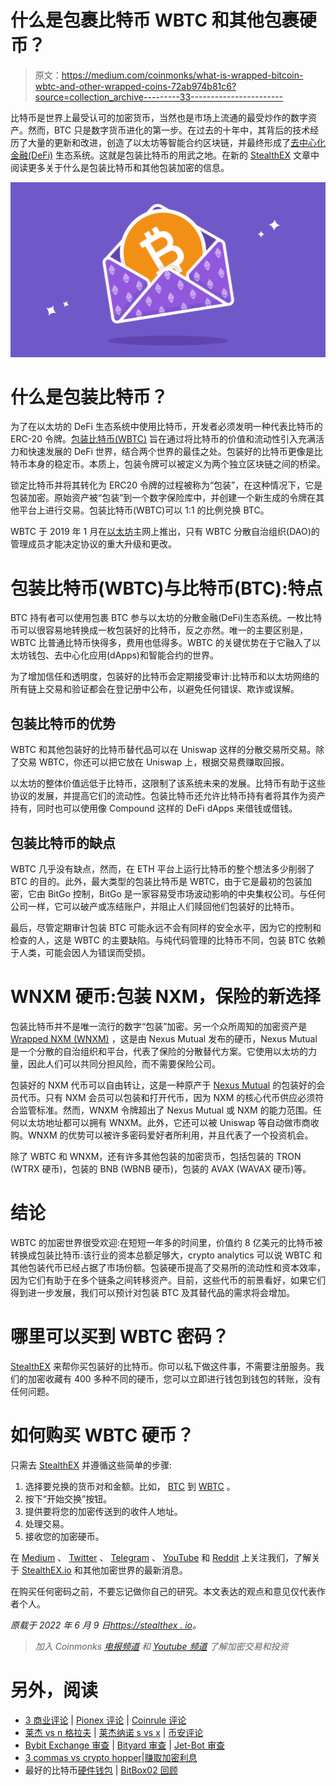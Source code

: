 # 什么是包裹比特币 WBTC 和其他包裹硬币？

> 原文：<https://medium.com/coinmonks/what-is-wrapped-bitcoin-wbtc-and-other-wrapped-coins-72ab974b81c6?source=collection_archive---------33----------------------->

比特币是世界上最受认可的加密货币，当然也是市场上流通的最受炒作的数字资产。然而，BTC 只是数字货币进化的第一步。在过去的十年中，其背后的技术经历了大量的更新和改进，创造了以太坊等智能合约区块链，并最终形成了[去中心化金融(DeFi)](https://stealthex.io/blog/2022/04/27/what-is-defi-in-crypto-is-decentralized-finance-the-future/) 生态系统。这就是包装比特币的用武之地。在新的 [StealthEX](https://stealthex.io/) 文章中阅读更多关于什么是包装比特币和其他包装加密的信息。

![](img/7ea849b8d09d864dd20007cb2c2975b1.png)

# 什么是包装比特币？

为了在以太坊的 DeFi 生态系统中使用比特币，开发者必须发明一种代表比特币的 ERC-20 令牌。[包装比特币(WBTC)](https://stealthex.io/coin/wrapped-bitcoin) 旨在通过将比特币的价值和流动性引入充满活力和快速发展的 DeFi 世界，结合两个世界的最佳之处。包装好的比特币更像是比特币本身的稳定币。本质上，包装令牌可以被定义为两个独立区块链之间的桥梁。

锁定比特币并将其转化为 ERC20 令牌的过程被称为“包装”，在这种情况下，它是包装加密。原始资产被“包装”到一个数字保险库中，并创建一个新生成的令牌在其他平台上进行交易。包装比特币(WBTC)可以 1:1 的比例兑换 BTC。

WBTC 于 2019 年 1 月在[以太坊](https://stealthex.io/coin/ethereum)主网上推出，只有 WBTC 分散自治组织(DAO)的管理成员才能决定协议的重大升级和更改。

# 包装比特币(WBTC)与比特币(BTC):特点

BTC 持有者可以使用包裹 BTC 参与以太坊的分散金融(DeFi)生态系统。一枚比特币可以很容易地转换成一枚包装好的比特币，反之亦然。唯一的主要区别是，WBTC 比普通比特币快得多，费用也低得多。WBTC 的关键优势在于它融入了以太坊钱包、去中心化应用(dApps)和智能合约的世界。

为了增加信任和透明度，包装好的比特币会定期接受审计:比特币和以太坊网络的所有链上交易和验证都会在登记册中公布，以避免任何错误、欺诈或误解。

## 包装比特币的优势

WBTC 和其他包装好的比特币替代品可以在 Uniswap 这样的分散交易所交易。除了交易 WBTC，你还可以把它放在 Uniswap 上，根据交易费赚取回报。

以太坊的整体价值远低于比特币，这限制了该系统未来的发展。比特币有助于这些协议的发展，并提高它们的流动性。包装比特币还允许比特币持有者将其作为资产持有，同时也可以使用像 Compound 这样的 DeFi dApps 来借钱或借钱。

## 包装比特币的缺点

WBTC 几乎没有缺点，然而，在 ETH 平台上运行比特币的整个想法多少削弱了 BTC 的目的。此外，最大类型的包装比特币是 WBTC，由于它是最初的包装加密，它由 BitGo 控制，BitGo 是一家容易受市场波动影响的中央集权公司。与任何公司一样，它可以破产或冻结账户，并阻止人们赎回他们包装好的比特币。

最后，尽管定期审计包装 BTC 可能永远不会有同样的安全水平，因为它的控制和检查的人，这是 WBTC 的主要缺陷。与纯代码管理的比特币不同，包装 BTC 依赖于人类，可能会因人为错误而受损。

# WNXM 硬币:包装 NXM，保险的新选择

包装比特币并不是唯一流行的数字“包装”加密。另一个众所周知的加密资产是 [Wrapped NXM (WNXM)](https://stealthex.io/coin/wrapped-nxm) ，这是由 Nexus Mutual 发布的硬币，Nexus Mutual 是一个分散的自治组织和平台，代表了保险的分散替代方案。它使用以太坊的力量，因此人们可以共同分担风险，而不需要保险公司。

包装好的 NXM 代币可以自由转让，这是一种原产于 [Nexus Mutual](https://stealthex.io/coin/nexus) 的包装好的会员代币。只有 NXM 会员可以包装和打开代币，因为 NXM 的核心代币供应必须符合监管标准。然而，WNXM 令牌超出了 Nexus Mutual 或 NXM 的能力范围。任何以太坊地址都可以拥有 WNXM。此外，它还可以被 Uniswap 等自动做市商收购。WNXM 的优势可以被许多密码爱好者所利用，并且代表了一个投资机会。

除了 WBTC 和 WNXM，还有许多其他包装的加密货币，包括包装的 TRON (WTRX 硬币)，包装的 BNB (WBNB 硬币)，包装的 AVAX (WAVAX 硬币)等。

# 结论

WBTC 的加密世界很受欢迎:在短短一年多的时间里，价值约 8 亿美元的比特币被转换成包装比特币:该行业的资本总额足够大，crypto analytics 可以说 WBTC 和其他包装代币已经占据了市场份额。包装硬币提高了交易所的流动性和资本效率，因为它们有助于在多个链条之间转移资产。目前，这些代币的前景看好，如果它们得到进一步发展，我们可以预计对包装 BTC 及其替代品的需求将会增加。

# 哪里可以买到 WBTC 密码？

[StealthEX](https://stealthex.io/) 来帮你买包装好的比特币。你可以私下做这件事，不需要注册服务。我们的加密收藏有 400 多种不同的硬币，您可以立即进行钱包到钱包的转账，没有任何问题。

# 如何购买 WBTC 硬币？

只需去 [StealthEX](https://stealthex.io/) 并遵循这些简单的步骤:

1.  选择要兑换的货币对和金额。比如， [BTC](https://stealthex.io/coin/bitcoin) 到 [WBTC](https://stealthex.io/coin/wrapped-bitcoin) 。
2.  按下“开始交换”按钮。
3.  提供要将您的加密传送到的收件人地址。
4.  处理交易。
5.  接收您的加密硬币。

在 [Medium](https://stealthex-io.medium.com/) 、 [Twitter](https://twitter.com/Stealthex_io) 、 [Telegram](https://t.me/StealthEX) 、 [YouTube](https://www.youtube.com/channel/UCeES_XBesX76ge7xf1meuSw) 和 [Reddit](https://www.reddit.com/user/Stealthex_io) 上关注我们，了解关于 [StealthEX.io](https://stealthex.io/) 和其他加密世界的最新消息。

在购买任何密码之前，不要忘记做你自己的研究。本文表达的观点和意见仅代表作者个人。

*原载于 2022 年 6 月 9 日*[*https://stealthex . io*](https://stealthex.io/blog/2022/06/09/what-is-wrapped-bitcoin-wbtc-and-other-wrapped-coins/)*。*

> *加入 Coinmonks* [*电报频道*](https://t.me/coincodecap) *和* [*Youtube 频道*](https://www.youtube.com/c/coinmonks/videos) *了解加密交易和投资*

# 另外，阅读

*   [3 商业评论](/coinmonks/3commas-review-an-excellent-crypto-trading-bot-2020-1313a58bec92) | [Pionex 评论](https://coincodecap.com/pionex-review-exchange-with-crypto-trading-bot) | [Coinrule 评论](/coinmonks/coinrule-review-2021-a-beginner-friendly-crypto-trading-bot-daf0504848ba)
*   [莱杰 vs n 格拉夫](/coinmonks/ledger-vs-ngrave-zero-7e40f0c1d694) | [莱杰纳诺 s vs x](/coinmonks/ledger-nano-s-vs-x-battery-hardware-price-storage-59a6663fe3b0) | [币安评论](/coinmonks/binance-review-ee10d3bf3b6e)
*   [Bybit Exchange 审查](/coinmonks/bybit-exchange-review-dbd570019b71) | [Bityard 审查](https://coincodecap.com/bityard-reivew) | [Jet-Bot 审查](https://coincodecap.com/jet-bot-review)
*   [3 commas vs crypto hopper](/coinmonks/3commas-vs-pionex-vs-cryptohopper-best-crypto-bot-6a98d2baa203)|[赚取加密利息](/coinmonks/earn-crypto-interest-b10b810fdda3)
*   最好的比特币[硬件钱包](/coinmonks/hardware-wallets-dfa1211730c6) | [BitBox02 回顾](/coinmonks/bitbox02-review-your-swiss-bitcoin-hardware-wallet-c36c88fff29)